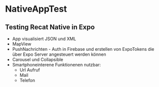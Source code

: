 # NativeAppTest
## Testing Recat Native in Expo

- App visualisiert JSON und XML 
- MapView
- PushNachrichten  - Auth in Firebase und erstellen von ExpoTokens die über Expo Server angesteuert werden können
- Carousel und Collapsible
- Smartphoneinterene Funktionenen nutzbar:
  - Url Aufruf
  - Mail 
  - Telefon

